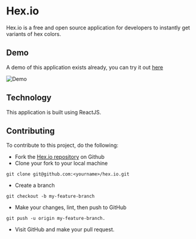 # Hex.io
Hex.io is a free and open source application for developers to instantly get variants of hex colors.

## Demo
A demo of this application exists already, you can try it out [here](https://hexio.netlify.app/ "Link to hex.io")

![Demo](https://imgur.com/1E5wg0o)

## Technology
This application is built using ReactJS.

## Contributing
To contribute to this project, do the following:

* Fork the [Hex.io repository](https://github.com/gloverola/hex.io) on Github
* Clone your fork to your local machine 
```
git clone git@github.com:<yourname>/hex.io.git
```
* Create a branch 
```
git checkout -b my-feature-branch
```
* Make your changes, lint, then push to GitHub 
```
git push -u origin my-feature-branch.
```
* Visit GitHub and make your pull request.
